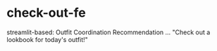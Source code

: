 # check-out-fe
streamlit-based: Outfit Coordination Recommendation ... "Check out a lookbook for today's outfit!"
